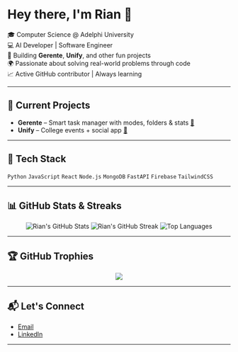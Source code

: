 # Hey there, I'm Rian 👋

🎓 Computer Science @ Adelphi University  
💻 AI Developer | Software Engineer  
🎯 Building **Gerente**, **Unify**, and other fun projects  
🌍 Passionate about solving real-world problems through code  
📈 Active GitHub contributor | Always learning  

---

## 🚀 Current Projects
- **Gerente** – Smart task manager with modes, folders & stats [🔗](https://github.com/Rian-Fernando/Gerente)
- **Unify** – College events + social app [🔗](https://github.com/Rian-Fernando/Unify)

---

## 🔧 Tech Stack
`Python` `JavaScript` `React` `Node.js` `MongoDB` `FastAPI` `Firebase` `TailwindCSS`

---

## 📊 GitHub Stats & Streaks

<div align="center">
  
  <img src="https://github-readme-stats.vercel.app/api?username=Rian-Fernando&show_icons=true&theme=tokyonight" alt="Rian's GitHub Stats" />
  <img src="https://streak-stats.demolab.com?user=Rian-Fernando&theme=tokyonight" alt="Rian's GitHub Streak" />
  <img src="https://github-readme-stats.vercel.app/api/top-langs/?username=Rian-Fernando&layout=compact&theme=tokyonight" alt="Top Languages" />

</div>

---

## 🏆 GitHub Trophies

<div align="center">
  <img src="https://github-profile-trophy.vercel.app/?username=Rian-Fernando&theme=tokyonight&no-frame=true&margin-w=10&column=7" />
</div>

---

## 📬 Let's Connect

- [Email](rianfernando@mail.adelphi.edu)  
- [LinkedIn](https://www.linkedin.com/in/rian-fernando-16a252296/)  

---
